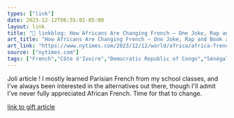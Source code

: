 ```yaml
---
types: ["link"]
date: 2023-12-12T06:55:01-05:00
layout: link
title: "🔗 linkblog: How Africans Are Changing French — One Joke, Rap and Book at a Time - The New York Times'"
art_title: "How Africans Are Changing French — One Joke, Rap and Book at a Time - The New York Times"
art_link: "https://www.nytimes.com/2023/12/12/world/africa/africa-french-language.html"
source: ["nytimes.com"]
tags: ["French","Côte d'Ivoire","Democratic Republic of Congo","Sénégal"]
---
```

Joli article ! I mostly learned Parisian French from my school classes, and I've always been interested in the alternatives out there, though I'll admit I've never fully appreciated African French. Time for that to change.

[link to gift article](https://www.nytimes.com/2023/12/12/world/africa/africa-french-language.html?unlocked_article_code=1.FU0.wNhB.Ye2bVgeyUdce&smid=url-share)

